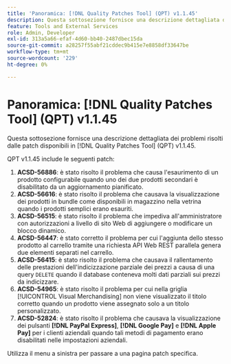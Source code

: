 ```yaml
---
title: 'Panoramica: [!DNL Quality Patches Tool] (QPT) v1.1.45'
description: Questa sottosezione fornisce una descrizione dettagliata dei problemi risolti dalle patch disponibili in  [!DNL Quality Patches Tool] (QPT) v1.1.45.
feature: Tools and External Services
role: Admin, Developer
exl-id: 313a5a66-efaf-4d60-bb40-2487dbec15da
source-git-commit: a28257f55abf21cddec9b415e7e8858df33647be
workflow-type: tm+mt
source-wordcount: '229'
ht-degree: 0%

---
```


# Panoramica: [!DNL Quality Patches Tool] (QPT) v1.1.45

Questa sottosezione fornisce una descrizione dettagliata dei problemi risolti dalle patch disponibili in [!DNL Quality Patches Tool] (QPT) v1.1.45.

QPT v1.1.45 include le seguenti patch:

1. **ACSD-56886**: è stato risolto il problema che causa l&#39;esaurimento di un prodotto configurabile quando uno dei due prodotti secondari è disabilitato da un aggiornamento pianificato.
1. **ACSD-56616**: è stato risolto il problema che causava la visualizzazione dei prodotti in bundle come disponibili in magazzino nella vetrina quando i prodotti semplici erano esauriti.
1. **ACSD-56515**: è stato risolto il problema che impediva all&#39;amministratore con autorizzazioni a livello di sito Web di aggiungere o modificare un blocco dinamico.
1. **ACSD-56447**: è stato corretto il problema per cui l&#39;aggiunta dello stesso prodotto al carrello tramite una richiesta API Web REST parallela genera due elementi separati nel carrello.
1. **ACSD-56415**: è stato risolto il problema che causava il rallentamento delle prestazioni dell&#39;indicizzazione parziale dei prezzi a causa di una query `DELETE` quando il database conteneva molti dati parziali sui prezzi da indicizzare.
1. **ACSD-54965**: è stato risolto il problema per cui nella griglia [!UICONTROL Visual Merchandising] non viene visualizzato il titolo corretto quando un prodotto viene assegnato solo a un titolo personalizzato.
1. **ACSD-52824**: è stato risolto il problema che causava la visualizzazione dei pulsanti **[!DNL PayPal Express]**, **[!DNL Google Pay]** e **[!DNL Apple Pay]** per i clienti aziendali quando tali metodi di pagamento erano disabilitati nelle impostazioni aziendali.

Utilizza il menu a sinistra per passare a una pagina patch specifica.
